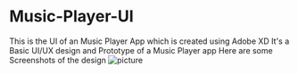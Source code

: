 # Music-Player-UI
This is the UI of an Music Player App which is created using Adobe XD
It's a Basic UI/UX design and Prototype of a Music Player app
Here are some Screenshots of the design
![picture](DownloadsAdobe/Capture1.png)
